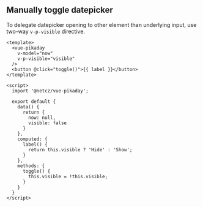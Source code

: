 ## Manually toggle datepicker

To delegate datepicker opening to other element than underlying input, use two-way `v-p-visible` directive.

<ClientOnly>
  <manual-trigger />
</ClientOnly>

```vue
<template>
  <vue-pikaday 
    v-model="now"
    v-p-visible="visible"
  />
  <button @click="toggle()">{{ label }}</button>
</template>

<script>
  import '@netcz/vue-pikaday';

  export default {
    data() {
      return {
        now: null,
        visible: false
      }
    },
    computed: {
      label() {
        return this.visible ? 'Hide' : 'Show';
      }
    },
    methods: {
      toggle() {
        this.visible = !this.visible;
      }
    }
  }
</script>
```
